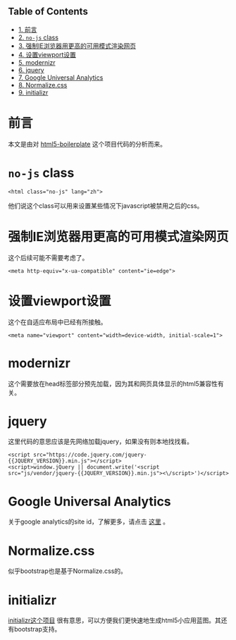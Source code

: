 <nav id="table-of-contents">
<h2>Table of Contents</h2>
<div id="text-table-of-contents">
<ul>
<li><a href="#orgheadline1">1. 前言</a></li>
<li><a href="#orgheadline2">2. <code>no-js</code> class</a></li>
<li><a href="#orgheadline3">3. 强制IE浏览器用更高的可用模式渲染网页</a></li>
<li><a href="#orgheadline4">4. 设置viewport设置</a></li>
<li><a href="#orgheadline5">5. modernizr</a></li>
<li><a href="#orgheadline6">6. jquery</a></li>
<li><a href="#orgheadline7">7. Google Universal Analytics</a></li>
<li><a href="#orgheadline8">8. Normalize.css</a></li>
<li><a href="#orgheadline9">9. initializr</a></li>
</ul>
</div>
</nav>


# 前言<a id="orgheadline1"></a>

本文是由对 [html5-boilerplate](https://github.com/h5bp/html5-boilerplate) 这个项目代码的分析而来。

# `no-js` class<a id="orgheadline2"></a>

    <html class="no-js" lang="zh">

他们说这个class可以用来设置某些情况下javascript被禁用之后的css。

# 强制IE浏览器用更高的可用模式渲染网页<a id="orgheadline3"></a>

这个后续可能不需要考虑了。

    <meta http-equiv="x-ua-compatible" content="ie=edge">

# 设置viewport设置<a id="orgheadline4"></a>

这个在自适应布局中已经有所接触。

    <meta name="viewport" content="width=device-width, initial-scale=1">

# modernizr<a id="orgheadline5"></a>

这个需要放在head标签部分预先加载，因为其和网页具体显示的html5兼容性有关。

# jquery<a id="orgheadline6"></a>

这里代码的意思应该是先网络加载jquery，如果没有则本地找找看。

    <script src="https://code.jquery.com/jquery-{{JQUERY_VERSION}}.min.js"></script>
    <script>window.jQuery || document.write('<script src="js/vendor/jquery-{{JQUERY_VERSION}}.min.js"><\/script>')</script>

# Google Universal Analytics<a id="orgheadline7"></a>

关于google analytics的site id，了解更多，请点击 [这里](https://analytics.google.com/) 。

# Normalize.css<a id="orgheadline8"></a>

似乎bootstrap也是基于Normalize.css的。

# initializr<a id="orgheadline9"></a>

[initializr这个项目](http://www.initializr.com/) 很有意思，可以方便我们更快速地生成html5小应用蓝图。其还有bootstrap支持。